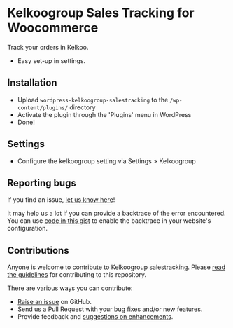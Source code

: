 # Kelkoogroup Sales Tracking for Woocommerce

Track your orders in Kelkoo.
- Easy set-up in settings.


## Installation

- Upload `wordpress-kelkoogroup-salestracking` to the `/wp-content/plugins/` directory
- Activate the plugin through the 'Plugins' menu in WordPress
- Done!


## Settings
- Configure the kelkoogroup setting via Settings > Kelkoogroup


## Reporting bugs

If you find an issue, [let us know here](https://github.com/KelkooGroup/wordpress-kelkoogroup-salestracking/issues/new)!

It may help us a lot if you can provide a backtrace of the error encountered. You can use [code in this gist](https://gist.github.com/jrfnl/5925642) to enable the backtrace in your website's configuration.

## Contributions

Anyone is welcome to contribute to Kelkoogroup salestracking. Please
[read the guidelines](.github/CONTRIBUTING.md) for contributing to this
repository.

There are various ways you can contribute:

* [Raise an issue](https://github.com/KelkooGroup/wordpress-kelkoogroup-salestracking/issues) on GitHub.
* Send us a Pull Request with your bug fixes and/or new features.
* Provide feedback and [suggestions on enhancements](https://github.com/KelkooGroup/wordpress-kelkoogroup-salestracking/issues?direction=desc&labels=Enhancement&page=1&sort=created&state=open).





